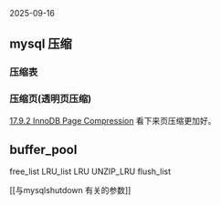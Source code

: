 2025-09-16

## mysql 压缩

### 压缩表

### 压缩页(透明页压缩)

[17.9.2 InnoDB Page Compression](https://dev.mysql.com/doc/refman/8.0/en/innodb-page-compression.html)
看下来页压缩更加好。 



## buffer_pool

free_list
LRU_list
 LRU
 UNZIP_LRU
flush_list


[[与mysqlshutdown 有关的参数]]